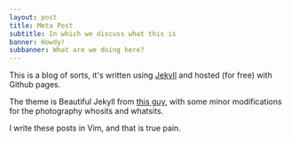 ```yaml
---
layout: post
title: Meta Post
subtitle: In which we discuss what this is
banner: Howdy!
subbanner: What are we doing here? 
---
```


This is a blog of sorts, it's written using [Jekyll](https://jekyllrb.com/) and hosted (for free) with Github pages.

The theme is Beautiful Jekyll from [this guy](http://deanattali.com/), 
with some minor modifications for the photography whosits and whatsits.

I write these posts in Vim, and that is true pain.
